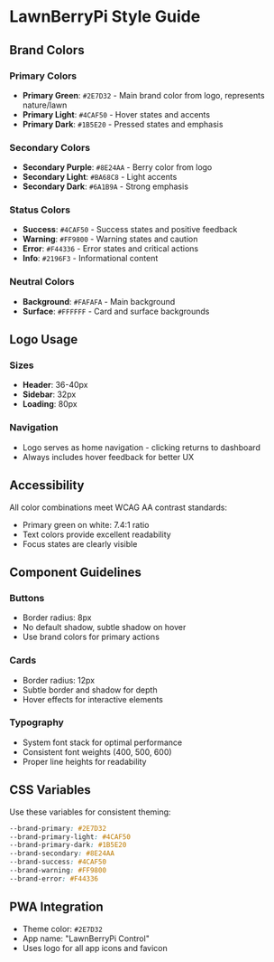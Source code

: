 # LawnBerryPi Style Guide

## Brand Colors

### Primary Colors
- **Primary Green**: `#2E7D32` - Main brand color from logo, represents nature/lawn
- **Primary Light**: `#4CAF50` - Hover states and accents
- **Primary Dark**: `#1B5E20` - Pressed states and emphasis

### Secondary Colors
- **Secondary Purple**: `#8E24AA` - Berry color from logo
- **Secondary Light**: `#BA68C8` - Light accents
- **Secondary Dark**: `#6A1B9A` - Strong emphasis

### Status Colors
- **Success**: `#4CAF50` - Success states and positive feedback
- **Warning**: `#FF9800` - Warning states and caution
- **Error**: `#F44336` - Error states and critical actions
- **Info**: `#2196F3` - Informational content

### Neutral Colors
- **Background**: `#FAFAFA` - Main background
- **Surface**: `#FFFFFF` - Card and surface backgrounds

## Logo Usage

### Sizes
- **Header**: 36-40px
- **Sidebar**: 32px  
- **Loading**: 80px

### Navigation
- Logo serves as home navigation - clicking returns to dashboard
- Always includes hover feedback for better UX

## Accessibility

All color combinations meet WCAG AA contrast standards:
- Primary green on white: 7.4:1 ratio
- Text colors provide excellent readability
- Focus states are clearly visible

## Component Guidelines

### Buttons
- Border radius: 8px
- No default shadow, subtle shadow on hover
- Use brand colors for primary actions

### Cards
- Border radius: 12px
- Subtle border and shadow for depth
- Hover effects for interactive elements

### Typography
- System font stack for optimal performance
- Consistent font weights (400, 500, 600)
- Proper line heights for readability

## CSS Variables

Use these variables for consistent theming:
```css
--brand-primary: #2E7D32
--brand-primary-light: #4CAF50
--brand-primary-dark: #1B5E20
--brand-secondary: #8E24AA
--brand-success: #4CAF50
--brand-warning: #FF9800
--brand-error: #F44336
```

## PWA Integration

- Theme color: `#2E7D32`
- App name: "LawnBerryPi Control"
- Uses logo for all app icons and favicon
</COMMAND>
